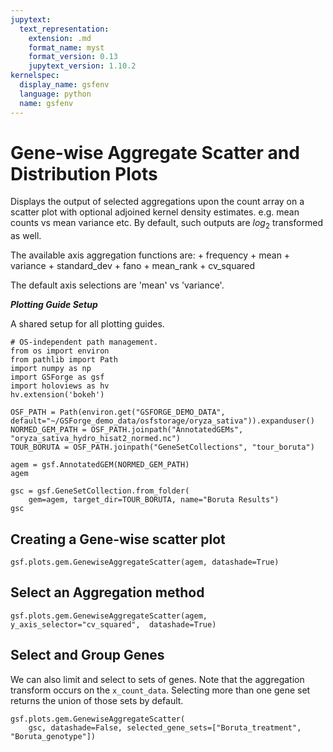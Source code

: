 ```yaml
---
jupytext:
  text_representation:
    extension: .md
    format_name: myst
    format_version: 0.13
    jupytext_version: 1.10.2
kernelspec:
  display_name: gsfenv
  language: python
  name: gsfenv
---
```


# Gene-wise Aggregate Scatter and Distribution Plots

Displays the output of selected aggregations upon the count array on a scatter plot with optional
adjoined kernel density estimates. e.g. mean counts vs mean variance etc. By default, such outputs are
$log_2$ transformed as well.

The available axis aggregation functions are:
    + frequency
    + mean
    + variance
    + standard_dev
    + fano
    + mean_rank
    + cv_squared

The default axis selections are 'mean' vs 'variance'.

***Plotting Guide Setup***

A shared setup for all plotting guides.

```{code-cell}
# OS-independent path management.
from os import environ
from pathlib import Path
import numpy as np
import GSForge as gsf
import holoviews as hv
hv.extension('bokeh')

OSF_PATH = Path(environ.get("GSFORGE_DEMO_DATA", default="~/GSForge_demo_data/osfstorage/oryza_sativa")).expanduser()
NORMED_GEM_PATH = OSF_PATH.joinpath("AnnotatedGEMs", "oryza_sativa_hydro_hisat2_normed.nc")
TOUR_BORUTA = OSF_PATH.joinpath("GeneSetCollections", "tour_boruta")
```

```{code-cell}
agem = gsf.AnnotatedGEM(NORMED_GEM_PATH)
agem
```

```{code-cell}
gsc = gsf.GeneSetCollection.from_folder(
    gem=agem, target_dir=TOUR_BORUTA, name="Boruta Results")
gsc
```
## Creating a Gene-wise scatter plot

```{code-cell}
gsf.plots.gem.GenewiseAggregateScatter(agem, datashade=True)
```

## Select an Aggregation method

```{code-cell}
gsf.plots.gem.GenewiseAggregateScatter(agem, y_axis_selector="cv_squared",  datashade=True)
```

## Select and Group Genes

We can also limit and select to sets of genes.
Note that the aggregation transform occurs on the `x_count_data`.
Selecting more than one gene set returns the union of those sets by default.

```{code-cell}
gsf.plots.gem.GenewiseAggregateScatter(
    gsc, datashade=False, selected_gene_sets=["Boruta_treatment", "Boruta_genotype"])
```
